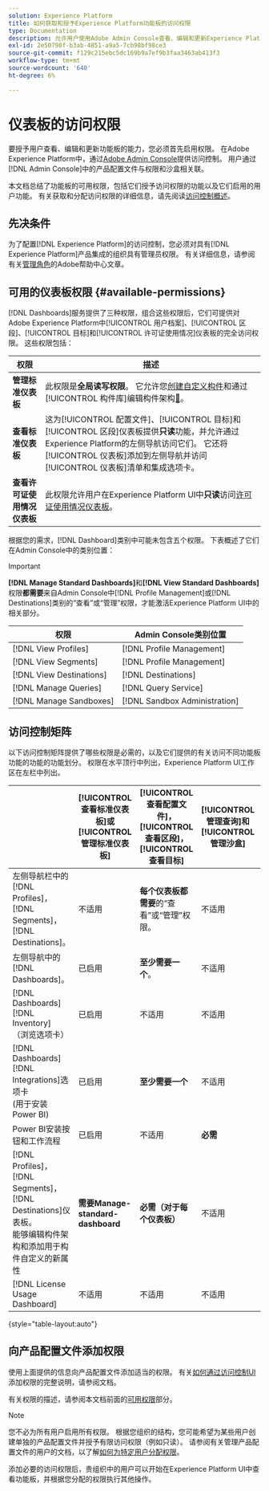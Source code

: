 ```yaml
---
solution: Experience Platform
title: 如何获取和授予Experience Platform功能板的访问权限
type: Documentation
description: 允许用户使用Adobe Admin Console查看、编辑和更新Experience Platform功能板。
exl-id: 2e50790f-b3ab-4851-a9a5-7cb98bf98ce3
source-git-commit: f129c215ebc5dc169b9a7ef9b3faa3463ab413f3
workflow-type: tm+mt
source-wordcount: '640'
ht-degree: 6%

---
```


# 仪表板的访问权限

要授予用户查看、编辑和更新功能板的能力，您必须首先启用权限。 在Adobe Experience Platform中，通过[Adobe Admin Console](https://adminconsole.adobe.com/)提供访问控制。 用户通过[!DNL Admin Console]中的产品配置文件与权限和沙盒相关联。

本文档总结了功能板的可用权限，包括它们授予访问权限的功能以及它们启用的用户功能。 有关获取和分配访问权限的详细信息，请先阅读[访问控制概述](../access-control/home.md)。

## 先决条件

为了配置[!DNL Experience Platform]的访问控制，您必须对具有[!DNL Experience Platform]产品集成的组织具有管理员权限。 有关详细信息，请参阅有关[管理角色](https://helpx.adobe.com/enterprise/using/admin-roles.html)的Adobe帮助中心文章。

## 可用的仪表板权限 {#available-permissions}

[!DNL Dashboards]服务提供了三种权限，组合这些权限后，它们可提供对Adobe Experience Platform中[!UICONTROL 用户档案]、[!UICONTROL 区段]、[!UICONTROL 目标]和[!UICONTROL 许可证使用情况]仪表板的完全访问权限。 这些权限包括：

| 权限 | 描述 |
|---|---|
| **管理标准仪表板** | 此权限是&#x200B;**全局读写权限**。 它允许您[创建自定义构件](./customize/custom-widgets.md)和通过[!UICONTROL 构件库]编辑构件架构[&#128279;](./customize/edit-schema.md)。 |
| **查看标准仪表板** | 这为[!UICONTROL 配置文件]、[!UICONTROL 目标]和[!UICONTROL 区段]仪表板提供&#x200B;**只读**&#x200B;功能，并允许通过Experience Platform的左侧导航访问它们。 它还将[!UICONTROL 仪表板]添加到左侧导航并访问[!UICONTROL 仪表板]清单和集成选项卡。 |
| **查看许可证使用情况仪表板** | 此权限允许用户在Experience Platform UI中&#x200B;**只读**&#x200B;访问[许可证使用情况仪表板](./guides/license-usage.md)。 |

根据您的需求，[!DNL Dashboard]类别中可能未包含五个权限。 下表概述了它们在Admin Console中的类别位置：

>[!IMPORTANT]
>
>**[!DNL Manage Standard Dashboards]**&#x200B;和&#x200B;**[!DNL View Standard Dashboards]**&#x200B;权限&#x200B;**都需要**&#x200B;来自Admin Console中[!DNL Profile Management]或[!DNL Destinations]类别的“查看”或“管理”权限，才能激活Experience Platform UI中的相关部分。

| 权限 | Admin Console类别位置 |
|---|---|
| [!DNL View Profiles] | [!DNL Profile Management] |
| [!DNL View Segments] | [!DNL Profile Management] |
| [!DNL View Destinations] | [!DNL Destinations] |
| [!DNL Manage Queries] | [!DNL Query Service] |
| [!DNL Manage Sandboxes] | [!DNL Sandbox Administration] |

## 访问控制矩阵

以下访问控制矩阵提供了哪些权限是必需的，以及它们提供的有关访问不同功能板功能的功能的功能划分。 权限在水平顶行中列出，Experience Platform UI工作区在左栏中列出。

|   | [!UICONTROL 查看标准仪表板]或[!UICONTROL 管理标准仪表板] | [!UICONTROL 查看配置文件]，<br/>[!UICONTROL 查看区段]，<br/> [!UICONTROL 查看目标] | [!UICONTROL 管理查询]和[!UICONTROL 管理沙盒] | [!UICONTROL 查看许可证使用情况仪表板] |
|---|---|---|---|---|
| 左侧导航栏中的[!DNL Profiles]，<br/>[!DNL Segments]，<br/>[!DNL Destinations]。 | 不适用 | **每个仪表板都需要**&#x200B;的“查看”或“管理”权限。 | 不适用 | 不适用 |
| 左侧导航中的[!DNL Dashboards]。 | 已启用 | **至少需要一个**。 | 不适用 | 不适用 |
| [!DNL Dashboards] [!DNL Inventory] <br/>（浏览选项卡） | 已启用 | 不适用 | 不适用 | 不适用 |
| [!DNL Dashboards] [!DNL Integrations]选项卡<br/>(用于安装Power BI) | 已启用 | **至少需要一个** | 不适用 | 不适用 |
| Power BI安装按钮和工作流程 | 已启用 | 不适用 | **必需** | 不适用 |
| [!DNL Profiles]，<br/>[!DNL Segments]，<br/>[!DNL Destinations]仪表板。<br/>能够编辑构件架构和添加用于构件自定义的新属性 | **需要Manage-standard-dashboard** | **必需（对于每个仪表板）** | 不适用 | 不适用 |
| [!DNL License Usage Dashboard] | 不适用 | 不适用 | 不适用 | 已启用 |

{style="table-layout:auto"}

## 向产品配置文件添加权限

使用上面提供的信息向产品配置文件添加适当的权限。 有关[如何通过访问控制UI](../access-control/ui/permissions.md)添加权限的完整说明，请参阅文档。

有关权限的描述，请参阅本文档前面的[可用权限](#available-permissions)部分。

>[!NOTE]
>
>您不必为所有用户启用所有权限。 根据您组织的结构，您可能希望为某些用户创建单独的产品配置文件并授予有限访问权限（例如只读）。 请参阅有关管理产品配置文件的用户的文档，以了解[如何为特定用户分配权限](../access-control/ui/users.md)。

添加必要的访问权限后，贵组织中的用户可以开始在Experience Platform UI中查看功能板，并根据您分配的权限执行其他操作。
